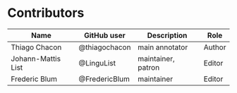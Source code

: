 # Contributors

Name               | GitHub user | Description | Role
---                | ---         | --- | ---
Thiago Chacon | @thiagochacon | main annotator | Author
Johann-Mattis List | @LinguList  | maintainer, patron | Editor
Frederic Blum | @FredericBlum | maintainer | Editor
